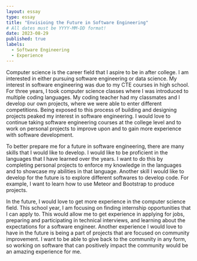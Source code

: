 ```yaml
---
layout: essay
type: essay
title: "Envisioing the Future in Software Engineering"
# All dates must be YYYY-MM-DD format!
date: 2023-08-29
published: true
labels:
  - Software Engineering
  - Experience
---
```

Computer science is the career field that I aspire to be in after college. I am interested in either pursuing software engineering or data science. My interest in software engineering was due to my CTE courses in high school. For three years, I took computer science classes where I was introduced to multiple coding languages. My coding teacher had my classmates and I develop our own projects, where we were able to enter different competitions. Being exposed to this process of building and designing projects peaked my interest in software engineering. I would love to continue taking software engineering courses at the college level and to work on personal projects to improve upon and to gain more experience with software development.

To better prepare me for a future in software engineering, there are many skills that I would like to develop. I would like to be proficient in the languages that I have learned over the years. I want to do this by completing personal projects to enforce my knowledge in the languages and to showcase my abilities in that language. Another skill I would like to develop for the future is to explore different softwares to develop code. For example, I want to learn how to use Meteor and Bootstrap to produce projects.

In the future, I would love to get more experience in the computer science field. This school year, I am focusing on finding internship opportunities that I can apply to. This would allow me to get experience in applying for jobs, preparing and participating in technical interviews, and learning about the expectations for a software engineer. Another experience I would love to have in the future is being a part of projects that are focused on community improvement. I want to be able to give back to the community in any form, so working on software that can positively impact the community would be an amazing experience for me.
